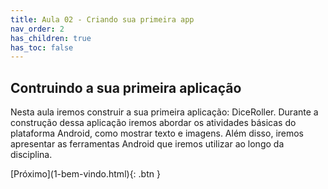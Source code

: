 ```yaml
---
title: Aula 02 - Criando sua primeira app
nav_order: 2
has_children: true
has_toc: false
---
```


## Contruindo a sua primeira aplicação

Nesta aula iremos construir a sua primeira aplicação: DiceRoller. Durante a construção dessa aplicação
iremos abordar os atividades básicas do plataforma Android, como mostrar texto e imagens.
Além disso, iremos apresentar as ferramentas Android que iremos utilizar ao longo da disciplina.

<span class="fs-3 float-right">
[Próximo](1-bem-vindo.html){: .btn }
</span>
